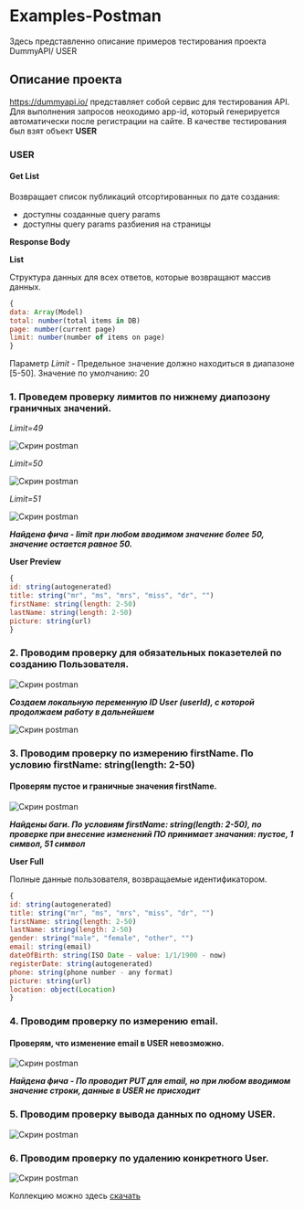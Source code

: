 # Examples-Postman
Здесь представленно описание примеров тестирования проекта DummyAPI/ USER

## Описание проекта
https://dummyapi.io/ представляет собой сервис для тестирования API. Для выполнения запросов неоходимо app-id, который генерируется автоматически после регистрации на сайте. В качестве тестирования был взят объект **USER**

### USER

#### Get List
Возвращает список публикаций отсортированных по дате создания:
- доступны созданные query params
- доступны query params разбиения на страницы

**Response Body**

**List**

Структура данных для всех ответов, которые возвращают массив данных.
```js
{
data: Array(Model)
total: number(total items in DB)
page: number(current page)
limit: number(number of items on page)
}
```
Параметр *Limit* - Предельное значение должно находиться в диапазоне [5-50]. Значение по умолчанию: 20

### 1. Проведем проверку лимитов по нижнему диапозону граничных значений. 

*Limit=49*

![Скрин postman](https://github.com/TanyaGL11/Examples-Postman/blob/main/Limit49.png "CP")

*Limit=50*

![Скрин postman](https://github.com/TanyaGL11/Examples-Postman/blob/main/Limit50.png "CP")

*Limit=51*

![Скрин postman](https://github.com/TanyaGL11/Examples-Postman/blob/main/Limit51.png "CP")

***Найдена фича - limit при любом вводимом значение более 50, значение остается равное 50.***

**User Preview**

```js
{
id: string(autogenerated)
title: string("mr", "ms", "mrs", "miss", "dr", "")
firstName: string(length: 2-50)
lastName: string(length: 2-50)
picture: string(url)
}
```
### 2. Проводим проверку для обязательных показетелей по созданию Пользователя.

![Скрин postman](https://github.com/TanyaGL11/Examples-Postman/blob/main/User%20Create.png "CP")

***Сoздаем локальную переменную ID User (userId), с которой продолжаем работу в дальнейшем***

![Скрин postman](https://github.com/TanyaGL11/Examples-Postman/blob/main/Create%20userId.png "CP")

### 3. Проводим проверку по измерению firstName. По условию firstName: string(length: 2-50)

#### Проверям пустое и граничные значения firstName.
![Скрин postman](https://github.com/TanyaGL11/Examples-Postman/blob/main/FirstName.png "CP")

***Найдены баги. По условиям firstName: string(length: 2-50), по проверке при внесение изменений ПО принимает значания: пустое, 1 символ, 51 символ***

**User Full**

Полные данные пользователя, возвращаемые идентификатором.

```js
{
id: string(autogenerated)
title: string("mr", "ms", "mrs", "miss", "dr", "")
firstName: string(length: 2-50)
lastName: string(length: 2-50)
gender: string("male", "female", "other", "")
email: string(email)
dateOfBirth: string(ISO Date - value: 1/1/1900 - now)
registerDate: string(autogenerated)
phone: string(phone number - any format)
picture: string(url)
location: object(Location)
}
```
### 4. Проводим проверку по измерению email.

#### Проверям, что изменение email в USER невозможно.

![Скрин postman](https://github.com/TanyaGL11/Examples-Postman/blob/main/User%20email.png "CP")

***Найдена фича - По проводит PUT для email, но при любом вводимом значение строки, данные в USER не присходит***

### 5. Проводим проверку вывода данных по одному USER.

![Скрин postman](https://github.com/TanyaGL11/Examples-Postman/blob/main/User%20the%20ID.png "CP")

### 6. Проводим проверку по удалению конкретного User.

![Скрин postman](https://github.com/TanyaGL11/Examples-Postman/blob/main/User%20Delete.png "CP")


Коллекцию можно здесь [скачать](https://github.com/TanyaGL11/Examples-Postman/blob/main/User.postman_collection.json )

